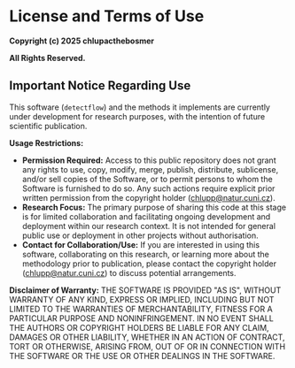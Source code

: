# License and Terms of Use

**Copyright (c) 2025 chlupacthebosmer**

**All Rights Reserved.**

## Important Notice Regarding Use

This software (`detectflow`) and the methods it implements are currently under development for research purposes, with the intention of future scientific publication.

**Usage Restrictions:**
* **Permission Required:** Access to this public repository does not grant any rights to use, copy, modify, merge, publish, distribute, sublicense, and/or sell copies of the Software, or to permit persons to whom the Software is furnished to do so. Any such actions require explicit prior written permission from the copyright holder (chlupp@natur.cuni.cz).
* **Research Focus:** The primary purpose of sharing this code at this stage is for limited collaboration and facilitating ongoing development and deployment within our research context. It is not intended for general public use or deployment in other projects without authorisation.
* **Contact for Collaboration/Use:** If you are interested in using this software, collaborating on this research, or learning more about the methodology prior to publication, please contact the copyright holder (chlupp@natur.cuni.cz) to discuss potential arrangements.

**Disclaimer of Warranty:**
THE SOFTWARE IS PROVIDED "AS IS", WITHOUT WARRANTY OF ANY KIND, EXPRESS OR IMPLIED, INCLUDING BUT NOT LIMITED TO THE WARRANTIES OF MERCHANTABILITY, FITNESS FOR A PARTICULAR PURPOSE AND NONINFRINGEMENT. IN NO EVENT SHALL THE AUTHORS OR COPYRIGHT HOLDERS BE LIABLE FOR ANY CLAIM, DAMAGES OR OTHER LIABILITY, WHETHER IN AN ACTION OF CONTRACT, TORT OR OTHERWISE, ARISING FROM, OUT OF OR IN CONNECTION WITH THE SOFTWARE OR THE USE OR OTHER DEALINGS IN THE SOFTWARE.
